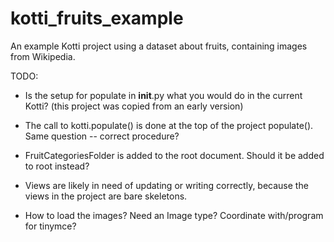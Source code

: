 kotti_fruits_example
====================

An example Kotti project using a dataset about fruits, containing images from
Wikipedia.

TODO:

- Is the setup for populate in __init__.py what you would do in the current
  Kotti? (this project was copied from an early version)

- The call to kotti.populate() is done at the top of the project populate().
  Same question -- correct procedure?

- FruitCategoriesFolder is added to the root document. Should it be added to
  root instead?

- Views are likely in need of updating or writing correctly, because the views
  in the project are bare skeletons.

- How to load the images? Need an Image type? Coordinate with/program for
  tinymce?
